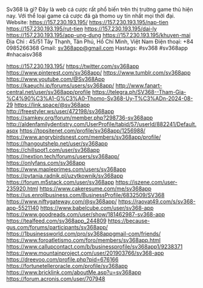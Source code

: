 Sv368 là gì? Đây là web cá cược rất phổ biến trên thị trường game thủ hiện nay. Với thể loại game cá cược đá gà thomo uy tín nhất mọi thời đại.
Website: https://157.230.193.195/
https://157.230.193.195/nap-tien
https://157.230.193.195/rut-tien
https://157.230.193.195/dai-ly
https://157.230.193.195/app-ung-dung
https://157.230.193.195/khuyen-mai
Địa Chỉ : 45/51 Tây Thạnh, Tân Phú, Hồ Chí Minh, Việt Nam
Điện thoại: +84 0985266368
Gmail: sv368app@gmail.com
Hastags: #sv368 #sv368app #nhacaisv368

https://157.230.193.195/
https://twitter.com/sv368app
https://www.pinterest.com/sv368app/
https://www.tumblr.com/sv368app
https://www.youtube.com/@Sv368App
https://kaeuchi.jp/forums/users/sv368app/
http://www.fanart-central.net/user/sv368app/profile
https://telegra.ph/SV368--Tham-Gia-%C4%90%C3%A1-G%C3%A0-Thomo-Sv368-Uy-T%C3%ADn-2024-08-29
https://link.space/@sv368app
http://freestyler.ws/user/472198/sv368app
https://samkey.org/forum/member.php?298736-sv368app
http://aldenfamilydentistry.com/UserProfile/tabid/57/userId/882241/Default.aspx
https://topsitenet.com/profile/sv368app/1256988/
https://www.angrybirdsnest.com/members/sv368app/profile/
https://hangoutshelp.net/user/sv368app
https://chillspot1.com/user/sv368app
https://nextion.tech/forums/users/sv368app/
https://onlyfans.com/sv368app
https://www.mapleprimes.com/users/sv368app
https://pytania.radnik.pl/uzytkownik/sv368app
https://forum.m5stack.com/user/sv368app
https://iszene.com/user-235920.html
https://www.cakeresume.com/me/sv368app
https://us.enrollbusiness.com/BusinessProfile/6832509/SV368
https://www.niftygateway.com/@sv368app/
https://raovat49.com/s/sv368-app-5521140
https://www.babelcube.com/user/sv368-app
https://www.goodreads.com/user/show/181462987-sv368-app
https://tealfeed.com/sv368app_244809
https://because-gus.com/forums/participants/sv368app/
https://1businessworld.com/pro/sv368appgmail-com/friends/
https://www.foroatletismo.com/foro/members/sv368app.html
https://www.callupcontact.com/b/businessprofile/sv368app1/9238371
https://www.mountainproject.com/user/201903766/sv368-app
https://dreevoo.com/profile.php?pid=676166
https://fortunetelleroracle.com/profile/sv368app
https://www.bricklink.com/aboutMe.asp?u=sv368app
https://forum.acronis.com/user/707948